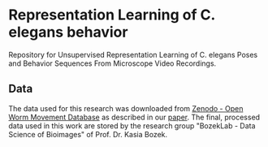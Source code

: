 # Representation Learning of C. elegans behavior
Repository for Unsupervised Representation Learning of C. elegans Poses and Behavior Sequences From Microscope Video Recordings.

## Data
The data used for this research was downloaded from [Zenodo - Open Worm Movement Database](https://zenodo.org/communities/open-worm-movement-database) as described in our [paper](https://doi.org/10.1101/2025.02.14.638285).
The final, processed data used in this work are stored by the research group "BozekLab - Data Science of Bioimages" of Prof. Dr. Kasia Bozek.
